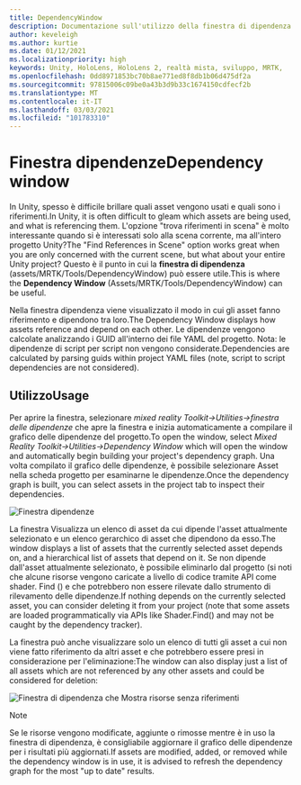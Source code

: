 ```yaml
---
title: DependencyWindow
description: Documentazione sull'utilizzo della finestra di dipendenza in MRTK
author: keveleigh
ms.author: kurtie
ms.date: 01/12/2021
ms.localizationpriority: high
keywords: Unity, HoloLens, HoloLens 2, realtà mista, sviluppo, MRTK,
ms.openlocfilehash: 0dd8971853bc70b8ae771ed8f8db1b06d475df2a
ms.sourcegitcommit: 97815006c09be0a43b3d9b33c1674150cdfecf2b
ms.translationtype: MT
ms.contentlocale: it-IT
ms.lasthandoff: 03/03/2021
ms.locfileid: "101783310"
---
```

# <a name="dependency-window"></a><span data-ttu-id="f35df-104">Finestra dipendenze</span><span class="sxs-lookup"><span data-stu-id="f35df-104">Dependency window</span></span>

<span data-ttu-id="f35df-105">In Unity, spesso è difficile brillare quali asset vengono usati e quali sono i riferimenti.</span><span class="sxs-lookup"><span data-stu-id="f35df-105">In Unity, it is often difficult to gleam which assets are being used, and what is referencing them.</span></span> <span data-ttu-id="f35df-106">L'opzione "trova riferimenti in scena" è molto interessante quando si è interessati solo alla scena corrente, ma all'intero progetto Unity?</span><span class="sxs-lookup"><span data-stu-id="f35df-106">The "Find References in Scene" option works great when you are only concerned with the current scene, but what about your entire Unity project?</span></span> <span data-ttu-id="f35df-107">Questo è il punto in cui la **finestra di dipendenza** (assets/MRTK/Tools/DependencyWindow) può essere utile.</span><span class="sxs-lookup"><span data-stu-id="f35df-107">This is where the **Dependency Window** (Assets/MRTK/Tools/DependencyWindow) can be useful.</span></span>

<span data-ttu-id="f35df-108">Nella finestra dipendenza viene visualizzato il modo in cui gli asset fanno riferimento e dipendono tra loro.</span><span class="sxs-lookup"><span data-stu-id="f35df-108">The Dependency Window displays how assets reference and depend on each other.</span></span> <span data-ttu-id="f35df-109">Le dipendenze vengono calcolate analizzando i GUID all'interno dei file YAML del progetto. Nota: le dipendenze di script per script non vengono considerate.</span><span class="sxs-lookup"><span data-stu-id="f35df-109">Dependencies are calculated by parsing guids within project YAML files (note, script to script dependencies are not considered).</span></span>

## <a name="usage"></a><span data-ttu-id="f35df-110">Utilizzo</span><span class="sxs-lookup"><span data-stu-id="f35df-110">Usage</span></span>

<span data-ttu-id="f35df-111">Per aprire la finestra, selezionare *mixed reality Toolkit->Utilities->finestra delle dipendenze* che apre la finestra e inizia automaticamente a compilare il grafico delle dipendenze del progetto.</span><span class="sxs-lookup"><span data-stu-id="f35df-111">To open the window, select *Mixed Reality Toolkit->Utilities->Dependency Window* which will open the window and automatically begin building your project's dependency graph.</span></span> <span data-ttu-id="f35df-112">Una volta compilato il grafico delle dipendenze, è possibile selezionare Asset nella scheda progetto per esaminarne le dipendenze.</span><span class="sxs-lookup"><span data-stu-id="f35df-112">Once the dependency graph is built, you can select assets in the project tab to inspect their dependencies.</span></span>

![Finestra dipendenze](../Images/DependencyWindow/MRTK_Dependency_Window.png)

<span data-ttu-id="f35df-114">La finestra Visualizza un elenco di asset da cui dipende l'asset attualmente selezionato e un elenco gerarchico di asset che dipendono da esso.</span><span class="sxs-lookup"><span data-stu-id="f35df-114">The window displays a list of assets that the currently selected asset depends on, and a hierarchical list of assets that depend on it.</span></span> <span data-ttu-id="f35df-115">Se non dipende dall'asset attualmente selezionato, è possibile eliminarlo dal progetto (si noti che alcune risorse vengono caricate a livello di codice tramite API come shader. Find () e che potrebbero non essere rilevate dallo strumento di rilevamento delle dipendenze.</span><span class="sxs-lookup"><span data-stu-id="f35df-115">If nothing depends on the currently selected asset, you can consider deleting it from your project (note that some assets are loaded programmatically via APIs like Shader.Find() and may not be caught by the dependency tracker).</span></span>

<span data-ttu-id="f35df-116">La finestra può anche visualizzare solo un elenco di tutti gli asset a cui non viene fatto riferimento da altri asset e che potrebbero essere presi in considerazione per l'eliminazione:</span><span class="sxs-lookup"><span data-stu-id="f35df-116">The window can also display just a list of all assets which are not referenced by any other assets and could be considered for deletion:</span></span>

![Finestra di dipendenza che Mostra risorse senza riferimenti](../Images/DependencyWindow/MRTK_Dependency_Window_Unreferenced.png)

> [!NOTE]
> <span data-ttu-id="f35df-118">Se le risorse vengono modificate, aggiunte o rimosse mentre è in uso la finestra di dipendenza, è consigliabile aggiornare il grafico delle dipendenze per i risultati più aggiornati.</span><span class="sxs-lookup"><span data-stu-id="f35df-118">If assets are modified, added, or removed while the dependency window is in use, it is advised to refresh the dependency graph for the most "up to date" results.</span></span>
